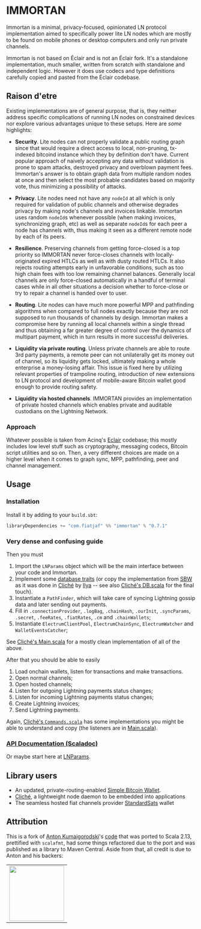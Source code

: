 # IMMORTAN

Immortan is a minimal, privacy-focused, opinionated LN protocol implementation aimed to specifically power lite LN nodes which are mostly to be found on mobile phones or desktop computers and only run private channels.

Immortan is not based on Éclair and is not an Éclair fork. It's a standalone implementation, much smaller, written from scratch with standalone and independent logic. However it does use codecs and type definitions carefully copied and pasted from the Éclair codebase.

## Raison d'etre

Existing implementations are of general purpose, that is, they neither address specific complications of running LN nodes on constrained devices nor explore various advantages unique to these setups. Here are _some_ highlights:

- **Security**. Lite nodes can not properly validate a public routing graph since that would require a direct access to local, non-pruning, tx-indexed bitcoind instance which they by definition don't have. Current popular approach of naively accepting any data without validation is prone to spam attacks, destroyed privacy and overblown payment fees. Immortan's answer is to obtain graph data from multiple random nodes at once and then select the most probable candidates based on majority vote, thus minimizing a possibility of attacks.

- **Privacy**. Lite nodes need not have any `nodeId` at all which is only required for validation of public channels and otherwise degrades privacy by making node's channels and invoices linkable. Immortan uses random `nodeId`s whenever possible (when making invoices, synchronizing graph, etc) as well as separate `nodeId`s for each peer a node has channels with, thus making it seen as a different remote node by each of its peers.

- **Resilience**. Preserving channels from getting force-closed is a top priority so IMMORTAN never force-closes channels with locally-originated expired HTLCs as well as with dusty routed HTLCs. It also rejects routing attempts early in unfavorable conditions, such as too high chain fees with too low remaining channel balances. Generally local channels are only force-closed automatically in a handful of terminal cases while in all other situations a decision whether to force-close or try to repair a channel is handed over to user.

- **Routing**. Lite nodes can have much more powerful MPP and pathfinding algorithms when compared to full nodes exactly because they are not supposed to run thousands of channels by design. Immortan makes a compromise here by running all local channels within a single thread and thus obtaining a far greater degree of control over the dynamics of multipart payment, which in turn results in more successful deliveries.

- **Liquidity via private routing**. Unless private channels are able to route 3rd party payments, a remote peer can not unilaterally get its money out of channel, so its liquidity gets locked, ultimately making a whole enterprise a money-losing affair. This issue is fixed here by utilizing relevant properties of trampoline routing, introduction of new extensions to LN protocol and development of mobile-aware Bitcoin wallet good enough to provide routing safety.

- **Liquidity via hosted channels**. IMMORTAN provides an implementation of private hosted channels which enables private and auditable custodians on the Lightning Network.

### Approach

Whatever possible is taken from Acinq's [Eclair](https://github.com/ACINQ/eclair) codebase; this mostly includes low level stuff such as cryptography, messaging codecs, Bitcoin script utilities and so on. Then, a very different choices are made on a higher level when it comes to graph sync, MPP, pathfinding, peer and channel management.

## Usage

### Installation

Install it by adding to your `build.sbt`:

```sbt
libraryDependencies += "com.fiatjaf" %% "immortan" % "0.7.1"
```

### Very dense and confusing guide

Then you must
  1. Import the `LNParams` object which will be the main interface between your code and Immortan.
  2. Implement some [database traits](https://github.com/fiatjaf/IMMORTAN/blob/master/src/main/scala/immortan/sqlite/DBInterface.scala) (or copy the implementation from [SBW](https://github.com/btcontract/wallet) as it was done in [Cliché](https://github.com/fiatjaf/cliche/blob/b00cb3fdf62cd65854a14b005825dcab45df1002/src/main/scala/com/btcontract/wallet/sqlite/DBInterfaceSQLiteAndroidMisc.scala) by [Ilya](https://github.com/engenegr) -- see also [Cliché's DB.scala](https://github.com/fiatjaf/cliche/blob/b00cb3fdf62cd65854a14b005825dcab45df1002/src/main/scala/DB.scala) for the final touch).
  3. Instantiate a `PathFinder`, which will take care of syncing Lightning gossip data and later sending out payments.
  4. Fill in `.connectionProvider`, `.logBag`, `.chainHash`, `.ourInit`, `.syncParams`, `.secret`, `.feeRates`, `.fiatRates`, `.cm` and `.chainWallets`;
  5. Instantiate `ElectrumClientPool`, `ElectrumChainSync`, `ElectrumWatcher` and `WalletEventsCatcher`;

See [Cliché's Main.scala](https://github.com/fiatjaf/cliche/blob/b00cb3fdf62cd65854a14b005825dcab45df1002/src/main/scala/Main.scala) for a mostly clean implementation of all of the above.

After that you should be able to easily
  1. Load onchain wallets, listen for transactions and make transactions.
  2. Open normal channels;
  3. Open hosted channels;
  4. Listen for outgoing Lightning payments status changes;
  5. Listen for incoming Lightning payments status changes;
  6. Create Lightning invoices;
  7. Send Lightning payments.

Again, [Cliché's `Commands.scala`](https://github.com/fiatjaf/cliche/blob/b00cb3fdf62cd65854a14b005825dcab45df1002/src/main/scala/Commands.scala) has some implementations you might be able to understand and copy (the listeners are in [Main.scala](https://github.com/fiatjaf/cliche/blob/b00cb3fdf62cd65854a14b005825dcab45df1002/src/main/scala/Main.scala)).

### [API Documentation (Scaladoc)](https://fiatjaf.github.io/IMMORTAN/immortan/index.html)

Or maybe start here at [LNParams](https://fiatjaf.github.io/IMMORTAN/immortan/LNParams$.html).

## Library users

- An updated, private-routing-enabled [Simple Bitcoin Wallet](https://github.com/btcontract/wallet).
- [Cliché](https://github.com/fiatjaf/cliche), a lightweight node daemon to be embedded into applications
- The seamless hosted fiat channels provider [StandardSats](https://github.com/standardsats/wallet) wallet

## Attribution

This is a fork of [Anton Kumaigorodski](https://github.com/btcontract)'s [code](https://github.com/btcontract/immortan) that was ported to Scala 2.13, prettified with `scalafmt`, had some things refactored due to the port and was published as a library to Maven Central. Aside from that, all credit is due to Anton and his backers:

<table>
  <tbody>
    <tr>
      <td align="center" valign="middle">
        <a href="https://lnbig.com/" target="_blank">
          <img width="146px" src="https://i.imgur.com/W4A92Ym.png">
        </a>
      </td>
    </tr>
  </tbody>
</table>
